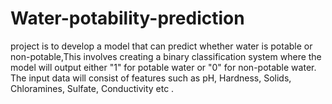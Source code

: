 # Water-potability-prediction
project is to develop a model that can predict whether water is potable or non-potable,This involves creating a binary classification system where the model will output either "1" for potable water or "0" for non-potable water. The input data will consist of features such as pH, Hardness, Solids, Chloramines, Sulfate, Conductivity etc .
